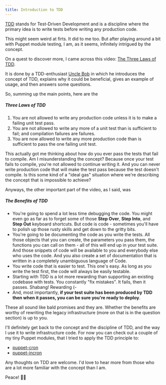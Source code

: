 ```yaml
---
title: Introduction to TDD
---
```


[TDD](https://en.wikipedia.org/wiki/Test-driven_development) stands for Test-Driven Development and is a discipline
where the primary idea is to write tests before writing any production code.

This might seem weird at firts. It did to me too. But after playing around a bit with Puppet module testing, I am, as
it seems, infinitely intrigued by the concept.

On a quest to discover more, I came across this video: [The Three Laws of TDD](https://youtu.be/AoIfc5NwRks).

It is done by a TDD-enthusiast [Uncle Bob](https://en.wikipedia.org/wiki/Robert_Cecil_Martin) in which he introduces
the concept of TDD, explains why it could be beneficial, gives an example of usage, and then answers some questions.

So, summing up the main points, here are the

##### Three Laws of TDD
1. You are not allowed to write any production code unless it is to make a failing unit test pass.
1. You are not allowed to write any more of a unit test than is sufficient to fail; and compilation failures are
failures.
1. You are now allowed to write any more production code than is sufficient to pass the one failing unit test.

This actually got me thinking about how do you ever pass the tests that fail to compile. Am I misunderstanding the
concept? Because once your test fails to compile, you're not allowed to continue writing it. And you can never write
production code that will make the test pass because the test doesn't compile. Is this some kind of a "ideal gas"
situation where we're describing the concept that is impossible to achieve?

Anyways, the other important part of the video, as I said, was

##### The Benefits of TDD
* You're going to spend a lot less time debugging the code. You might even go as far as to forget some of those **Step
Over**, **Step Into**, and **Step Out** keyboard shortcuts. But code is code - sometimes you'll have to polish up
those rusty skills and get down to the gritty bits.
* You're going to be documenting the code as you write the tests. All those objects that you can create, the parameters
you pass them, the functions you can call on them - all of this will end up in your test suite. And those snippets of
code will be available to you and everybody else who uses the code. And you also create a set of documentation that
is written in a completely unambiguous language of Code.
* You write code that is easier to test. This one's easy. As long as you write the test first, the code will always be
easily testable.
* Starting with TDD is a lot more rewarding than supporting an existing codebase with tests. You constantly "fix
mistakes". It fails, then it passes. Shabang! Rewarding (-
* And, most importantly, **if your test suite has been produced by TDD then when it passes, you can be sure you're
ready to deploy**.

These all sound like bald promises and they are. Whether the benefits are worthy of rewriting the legacy infrastructure
(more on that is in the question section) is up to you.

I'll definitely get back to the concept and the discipline of TDD, and the way I  use it to write infrastructure code.
For now you can check out a couple of my tiny Puppet modules, that I tried to apply the TDD principle to:
* [puppet-cron](https://github.com/pegasd/puppet-cron)
* [puppet-incron](https://github.com/pegasd/puppet-incron)

Any thoughts on TDD are welcome. I'd love to hear more from those who are a lot more familiar with the concept than I
am.

Peace! ✌🏼
